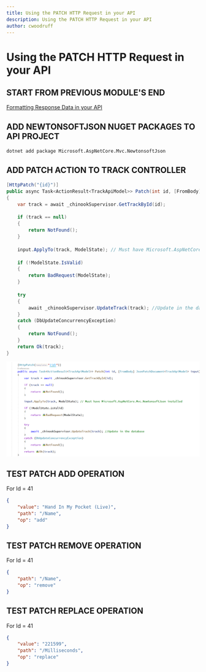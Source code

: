 ```yaml
---
title: Using the PATCH HTTP Request in your API
description: Using the PATCH HTTP Request in your API
author: cwoodruff
---
```

# Using the PATCH HTTP Request in your API

## START FROM PREVIOUS MODULE'S END
[Formatting Response Data in your API](formatting-response-data.md)

## ADD NEWTONSOFTJSON NUGET PACKAGES TO API PROJECT

```dos
dotnet add package Microsoft.AspNetCore.Mvc.NewtonsoftJson
```

## ADD PATCH ACTION TO TRACK CONTROLLER

```csharp
[HttpPatch("{id}")]  
public async Task<ActionResult<TrackApiModel>> Patch(int id, [FromBody] JsonPatchDocument<TrackApiModel> input)  
{  
	var track = await _chinookSupervisor.GetTrackById(id);  

	if (track == null)  
	{  
		return NotFound();  
	}  

	input.ApplyTo(track, ModelState); // Must have Microsoft.AspNetCore.Mvc.NewtonsoftJson installed  

	if (!ModelState.IsValid)  
	{  
		return BadRequest(ModelState);  
	}

	try  
	{  
		await _chinookSupervisor.UpdateTrack(track); //Update in the database
	}  
	catch (DbUpdateConcurrencyException)  
	{  
		return NotFound(); 
	}  
	return Ok(track);  
}
```
![](using-patch-request/Snag_710f504.png)

## TEST PATCH ADD OPERATION

For Id = 41
```json
{  
	"value": "Hand In My Pocket (Live)",  
	"path": "/Name",  
	"op": "add"  
}
```

## TEST PATCH REMOVE OPERATION

For Id = 41
```json
{  
	"path": "/Name",  
	"op": "remove"  
}
```

## TEST PATCH REPLACE OPERATION

For Id = 41
```json
{  
	"value": "221599",  
	"path": "/Milliseconds",  
	"op": "replace"  
} 
```
